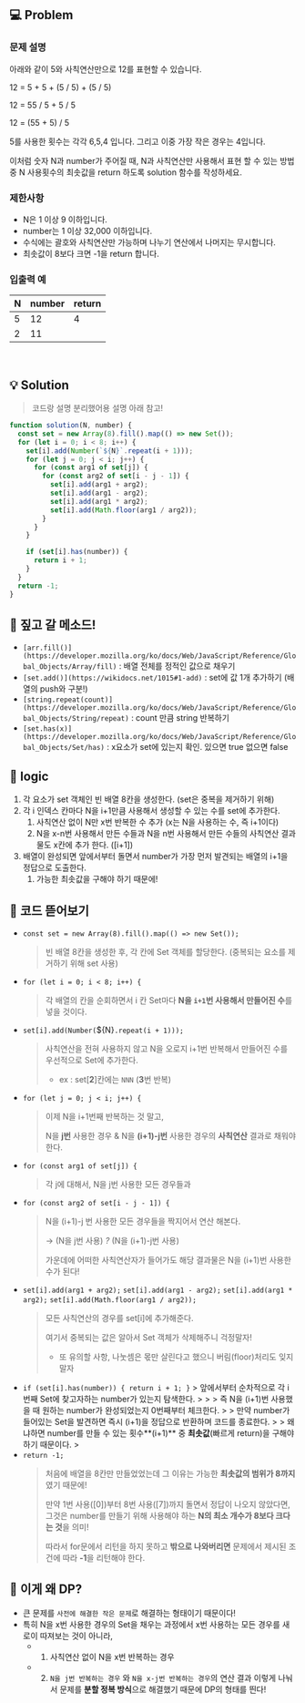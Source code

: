 ## 💻 Problem

### **문제 설명**

아래와 같이 5와 사칙연산만으로 12를 표현할 수 있습니다.

12 = 5 + 5 + (5 / 5) + (5 / 5)

12 = 55 / 5 + 5 / 5

12 = (55 + 5) / 5

5를 사용한 횟수는 각각 6,5,4 입니다. 그리고 이중 가장 작은 경우는 4입니다.

이처럼 숫자 N과 number가 주어질 때, N과 사칙연산만 사용해서 표현 할 수 있는 방법 중 N 사용횟수의 최솟값을 return 하도록 solution 함수를 작성하세요.

### 제한사항

- N은 1 이상 9 이하입니다.
- number는 1 이상 32,000 이하입니다.
- 수식에는 괄호와 사칙연산만 가능하며 나누기 연산에서 나머지는 무시합니다.
- 최솟값이 8보다 크면 -1을 return 합니다.

### 입출력 예

| N   | number | return |
| --- | ------ | ------ |
| 5   | 12     | 4      |
| 2   | 11     |        |

<br/>

## 💡 Solution

> 코드랑 설명 분리했어용 설명 아래 참고!

```jsx
function solution(N, number) {
  const set = new Array(8).fill().map(() => new Set());
  for (let i = 0; i < 8; i++) {
    set[i].add(Number(`${N}`.repeat(i + 1)));
    for (let j = 0; j < i; j++) {
      for (const arg1 of set[j]) {
        for (const arg2 of set[i - j - 1]) {
          set[i].add(arg1 + arg2);
          set[i].add(arg1 - arg2);
          set[i].add(arg1 * arg2);
          set[i].add(Math.floor(arg1 / arg2));
        }
      }
    }

    if (set[i].has(number)) {
      return i + 1;
    }
  }
  return -1;
}
```

## 🎀 짚고 갈 메소드!

- `[arr.fill()](https://developer.mozilla.org/ko/docs/Web/JavaScript/Reference/Global_Objects/Array/fill)` : 배열 전체를 정적인 값으로 채우기
- `[set.add()](https://wikidocs.net/1015#1-add)` : set에 값 1개 추가하기 (배열의 push와 구분!)
- `[string.repeat(count)](https://developer.mozilla.org/ko/docs/Web/JavaScript/Reference/Global_Objects/String/repeat)` : count 만큼 string 반복하기
- `[set.has(x)](https://developer.mozilla.org/ko/docs/Web/JavaScript/Reference/Global_Objects/Set/has)` : x요소가 set에 있는지 확인. 있으면 true 없으면 false

## 🎀 logic

1. 각 요소가 set 객체인 빈 배열 8칸을 생성한다. (set은 중복을 제거하기 위해)
2. 각 i 인덱스 칸마다 N을 i+1만큼 사용해서 생성할 수 있는 수를 set에 추가한다.
   1. 사칙연산 없이 N만 x번 반복한 수 추가 (x는 N을 사용하는 수, 즉 i+1이다)
   2. N을 x-n번 사용해서 만든 수들과 N을 n번 사용해서 만든 수들의 사칙연산 결과물도 x칸에 추가 한다. ([i+1])
3. 배열이 완성되면 앞에서부터 돌면서 number가 가장 먼저 발견되는 배열의 i+1을 정답으로 도출한다.
   1. 가능한 최솟값을 구해야 하기 때문에!

## 🎀 코드 뜯어보기

- `const set = new Array(8).fill().map(() => new Set());`
  > 빈 배열 8칸을 생성한 후, 각 칸에 Set 객체를 할당한다. (중복되는 요소를 제거하기 위해 set 사용)
- `for (let i = 0; i < 8; i++) {`
  > 각 배열의 칸을 순회하면서 i 칸 Set마다 **N을 `i+1`번 사용해서 만들어진 수**를 넣을 것이다.
- `set[i].add(Number(`${N}`.repeat(i + 1)));`
  > 사칙연산을 전혀 사용하지 않고 N을 오로지 i+1번 반복해서 만들어진 수를 우선적으로 Set에 추가한다.
  >
  > - ex : set[**2**]칸에는 `NNN` (**3**번 반복)
- `for (let j = 0; j < i; j++) {`
  > 이제 N을 i+1번째 반복하는 것 말고,
  >
  > N을 **j번** 사용한 경우 & N을 **(i+1)-j번** 사용한 경우의 **사칙연산** 결과로 채워야 한다.
- `for (const arg1 of set[j]) {`
  > 각 j에 대해서, N을 j번 사용한 모든 경우들과
- `for (const arg2 of set[i - j - 1]) {`
  > N을 (i+1)-j 번 사용한 모든 경우들을 짝지어서 연산 해본다.
  >
  > → (N을 j번 사용) _?_ (N을 (i+1)-j번 사용)
  >
  > 가운데에 어떠한 사칙연산자가 들어가도 해당 결과물은 N을 (i+1)번 사용한 수가 된다!
- `set[i].add(arg1 + arg2);`
  `set[i].add(arg1 - arg2);`
  `set[i].add(arg1 * arg2);`
  `set[i].add(Math.floor(arg1 / arg2));`
  > 모든 사칙연산의 경우를 set[i]에 추가해준다.
  >
  > 여기서 중복되는 값은 알아서 Set 객체가 삭제해주니 걱정말자!
  >
  > - 또 유의할 사항, 나눗셈은 몫만 살린다고 했으니 버림(floor)처리도 잊지 말자
- `if (set[i].has(number)) {
  return i + 1;
}`
      > 앞에서부터 순차적으로 각 i번째 Set에 찾고자하는 number가 있는지 탐색한다.
      >
      >
      > 즉 N을 (i+1)번 사용했을 때 원하는 number가 완성되었는지 0번째부터 체크한다.
      >
      > 만약 number가 들어있는 Set을 발견하면 즉시 (i+1)을 정답으로 반환하며 코드를 종료한다.
      >
      > 왜냐하면 number를 만들 수 있는 횟수**(i+1)** 중 **최솟값**(빠르게 return)을 구해야 하기 때문이다.
      >
- `return -1;`
  > 처음에 배열을 8칸만 만들었었는데 그 이유는 가능한 **최솟값의 범위가 8까지**였기 때문에!
  >
  > 만약 1번 사용([0])부터 8번 사용([7])까지 돌면서 정답이 나오지 않았다면, 그것은 number를 만들기 위해 사용해야 하는 **N의 최소 개수가 8보다 크다는 것**을 의미!
  >
  > 따라서 for문에서 리턴을 하지 못하고 **밖으로 나와버리면** 문제에서 제시된 조건에 따라 **-1**을 리턴해야 한다.

## 🎀 이게 왜 DP?

- 큰 문제를 `사전에 해결한 작은 문제`로 해결하는 형태이기 때문이다!
- 특히 N을 x번 사용한 경우의 Set을 채우는 과정에서
  x번 사용하는 모든 경우를 새로이 따져보는 것이 아니라,
  - 1. 사칙연산 없이 N을 x번 반복하는 경우
  - 2. `N을 j번 반복하는 경우` 와 `N을 x-j번 반복하는 경우`의 연산 결과
  이렇게 나눠서 문제를 **분할 정복 방식**으로 해결했기 때문에 DP의 형태를 띈다!
